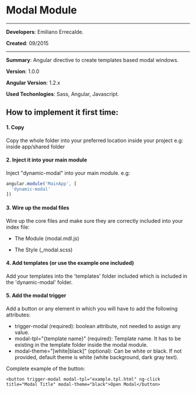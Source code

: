 Modal Module
=============
*** 
**Developers**: Emiliano Errecalde.

**Created**: 09/2015
***

**Summary**: Angular directive to create templates based modal windows.

**Version**: 1.0.0

**Angular Version**: 1.2.x

**Used Techonlogies**: Sass, Angular, Javascript.

## How to implement it first time:

#### 1. Copy
Copy the whole folder into your preferred location inside your project
e.g: inside app/shared folder

#### 2. Inject it into your main module
Inject "dynamic-modal" into your main module.
e.g:

```javascript
angular.module('MainApp', [
  'dynamic-modal'
])
```

#### 3. Wire up the modal files
Wire up the core files and make sure they are correctly included into your index file:

* The Module (modal.mdl.js)

* The Style (_modal.scss)


#### 4. Add templates (or use the example one included)
Add your templates into the 'templates' folder included which is included in the 'dynamic-modal' folder.

#### 5. Add the modal trigger
Add a button or any element in which you will have to add the following attributes:
 
- trigger-modal (required): boolean attribute, not needed to assign any value.
- modal-tpl="{template name}" (required): Template name. It has to be existing in the template folder inside the modal module. 
- modal-theme="[white|black]" (optional): Can be white or black. If not provided, default theme is white (white background, dark gray text).

Complete example of the button: 

```
<button trigger-modal modal-tpl="example.tpl.html" ng-click title="Modal Title" modal-theme="black">Open Modal</button>
```



